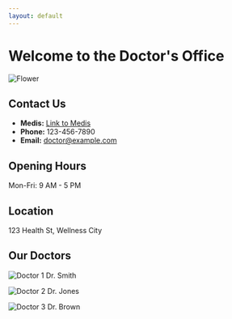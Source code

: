 ```yaml
---
layout: default
---
```



# Welcome to the Doctor's Office

![Flower](/path/to/your/flower.jpg) <!-- Replace with your image path -->

## Contact Us

- **Medis:** [Link to Medis](#)
- **Phone:** 123-456-7890
- **Email:** [doctor@example.com](mailto:doctor@example.com)

## Opening Hours

Mon-Fri: 9 AM - 5 PM

## Location

123 Health St, Wellness City

## Our Doctors

![Doctor 1](/path/to/doctor1.jpg)
Dr. Smith

![Doctor 2](/path/to/doctor2.jpg)
Dr. Jones

![Doctor 3](/path/to/doctor3.jpg)
Dr. Brown
